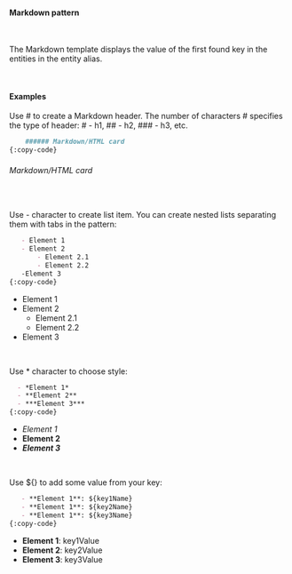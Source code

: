 #### Markdown pattern

<div class="divider"></div>
<br/>

The Markdown template displays the value of the first found key in the entities in the entity alias.

<div class="divider"></div>
<br/>

#### Examples

Use # to create a Markdown header. The number of characters # specifies the type of header: # - h1, ## - h2, ### - h3, etc.

```markdown
    ###### Markdown/HTML card
{:copy-code}
```
 ###### Markdown/HTML card
 
<div class="divider"></div>
<br/>

Use - character to create list item. You can create nested lists separating them with tabs in the pattern:

 ```markdown
    - Element 1
    - Element 2
        - Element 2.1
        - Element 2.2
    -Element 3 
{:copy-code}
 ```
- Element 1
- Element 2
    - Element 2.1
    - Element 2.2
- Element 3

<div class="divider"></div>
<br/>

Use * character to choose style:
 
 ```markdown
   - *Element 1*
   - **Element 2**
   - ***Element 3***
{:copy-code}
 ```
- *Element 1*
- **Element 2**
- ***Element 3***

<div class="divider"></div>
<br/>

Use ${} to add some value from your key:
 ```markdown
    - **Element 1**: ${key1Name}
    - **Element 1**: ${key2Name}
    - **Element 1**: ${key3Name}
{:copy-code}
 ```
 - **Element 1**: key1Value
 - **Element 2**: key2Value
 - **Element 3**: key3Value
 
